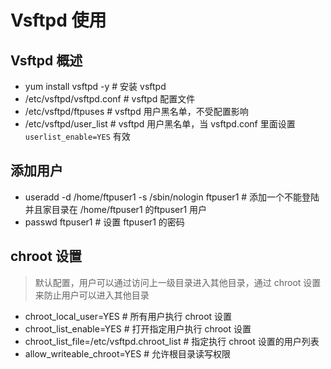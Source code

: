 # Vsftpd 使用

## Vsftpd 概述

* yum install vsftpd -y # 安装 vsftpd
* /etc/vsftpd/vsftpd.conf # vsftpd 配置文件
* /etc/vsftpd/ftpuses # vsftpd 用户黑名单，不受配置影响
* /etc/vsftpd/user_list # vsftpd 用户黑名单，当 vsftpd.conf 里面设置 `userlist_enable=YES` 有效

## 添加用户

* useradd -d /home/ftpuser1 -s /sbin/nologin ftpuser1 # 添加一个不能登陆并且家目录在 /home/ftpuser1 的ftpuser1 用户
* passwd ftpuser1 # 设置 ftpuser1 的密码

## chroot 设置

> 默认配置，用户可以通过访问上一级目录进入其他目录，通过 chroot 设置来防止用户可以进入其他目录

* chroot\_local\_user=YES # 所有用户执行 chroot 设置
* chroot\_list\_enable=YES # 打开指定用户执行 chroot 设置
* chroot\_list\_file=/etc/vsftpd.chroot\_list # 指定执行 chroot 设置的用户列表
* allow_writeable_chroot=YES # 允许根目录读写权限
